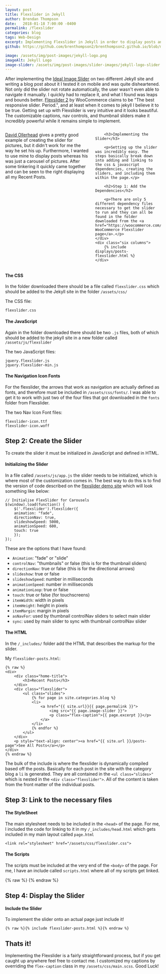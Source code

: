 ```yaml
---
layout: post
title: Flexslider in Jekyll
author: Brendan Thompson
date:   2018-01-18 7:00:00 -0400
permalink: /flexslider
categories: blog
tags: Web-Design
excerpt: Implementing Flexslider in Jekyll in order to display posts and projects
github: https://github.com/brenthompson2/brenthompson2.github.io/blob/master/_includes/displays/posts-flexslider.html

image: /assets/img/post-images/jekyll-logo.png
imageAlt: Jekyll Logo
image-slider: /assets/img/post-images/slider-images/jekyll-logo-slider.png
---
```


After implementing the [Ideal Image Slider](https://jekylltools.github.io/jekyll-ideal-image-slider-include/examples/) on two different Jekyll site and writing a blog post about it I tested it on mobile and was quite disheartened. Not only did the slider not rotate automatically, the user wasn't even able to navigate it manually. I quickly had to replace it, and what I found was leaps and bounds better. [Flexslider 2](http://flexslider.woothemes.com/) by WooCommerce claims to be "The best responsive slider. Period.", and at least when it comes to jekyll I believe it to be true. Getting set up with Flexslider is very intuitive and it looks beautiful. The customizable captions, nav controls, and thumbnail sliders make it incredibly powerful while it remains simple to implement.

<div class="row">
	<div class="six columns">
		<p><a href="http://davidollerhead.com/blog/2013/08/06/lets-build-a-carousel.html">David Ollerhead</a> gives a pretty good example of creating the slider for pictures, but it didn't work for me the way he set his up. Furthermore, I wanted to use mine to display posts whereas his was just a carousel of pictures. After some tinkering it quickly came together and can be seen to the right displaying all my Recent Posts.</p>

		<h3>Implementing the Slider</h3>

		<p>Setting up the slider was incredibly easy. The steps basically break down into adding and linking to the css & javascript dependencies, creating the sliders, and including them within the page.</p>

		<h2>Step 1: Add the Dependencies</h2>

		<p>There are only 5 different dependency files necessary to get the slider to run and they can all be found in the folder downloaded from the <a href="https://woocommerce.com/flexslider/">official WooCommerce Flexslider page</a>.</p>
	</div>
	<div class="six columns">
		{% include displays/posts-flexslider.html %}
	</div>
</div>

#### The CSS

In the folder downloaded there should be a file called `flexslider.css` which should be added to the Jekyll site in the folder `/assets/css/`

The CSS file:

	flexslider.css

#### The JavaScript

Again in the folder downloaded there should be two `.js` files, both of which should be added to the jekyll site in a new folder called `/assets/js/flexslider`

The two JavaScript files:

	jquery.flexslider.js
	jquery.flexslider-min.js

#### The Navigation Icon Fonts

For the flexslider, the arrows that work as navigation are actually defined as fonts, and therefore must be included in `/assets/css/fonts/`. I was able to get it to work with just two of the four files that got downloaded in the `fonts` folder from Flexslider.

The two Nav Icon Font files:

	flexslider-icon.ttf
	flexslider-icon.woff

## Step 2: Create the Slider

To create the slider it must be initialized in JavaScript and defined in HTML.

#### Initializing the Slider

In a file called `/assets/js/app.js` the slider needs to be initialized, which is where most of the customization comes in. The best way to do this is to find the version of code described on the [flexslider demo site](http://flexslider.woothemes.com/) which will look something like below:

	// Initialise FlexSlider for Carousels
	$(window).load(function() {
	    $('.flexslider').flexslider({
	    animation: "fade",
	    directionNav: true,
	    slideshowSpeed: 5000,
	    animationSpeed: 600,
	    touch: true
	    });
	});

These are the options that I have found:

- `Animation`: "fade" or "slide"
- `controlNav`: "thumbnails" or false (this is for the thumbnail sliders)
- `directionNav`: true or false (this is for the directional arrows)
- `slideshow`: true or false
- `slideshowSpeed`: number in milliseconds
- `animationSpeed`: number in milliseconds
- `animationLoop`: true or false
- `touch`: true or false (for touchscreens)
- `itemWidth`: width in pixels
- `itemHeight`: height in pixels
- `itemMargin`: margin in pixels
- `asNavFor`: used by thumbnail controlNav sliders to select main slider
- `sync`: used by main slider to sync with thumbnail controlNav slider

#### The HTML

In the `/_includes/` folder add the HTML that describes the markup for the slider.

My `flexslider-posts.html`:

	{% raw %}
	<div>
	  	<div class="home-title">
	    	<h3>Recent Posts</h3>
	  	</div>
		<div class="flexslider">
			<ul class="slides">
		  		{% for page in site.categories.blog %}
		  		<li>
		  			<a href="{{ site.url}}{{ page.permalink }}">
			    		<img src="{{ page.image-slider }}">
			    		<p class="flex-caption">{{ page.excerpt }}</p>
			    	</a>
		 		</li>
		  		{% endfor %}
			</ul>
		</div>
		<p style="text-align: center"><a href="{{ site.url }}/posts-page">See All Posts</a></p>
	</div>
	{% endraw %}

The bulk of the include is where the flexslider is dynamically compiled based off the posts. Basically for each post in the site with the category blog a `li` is generated. They are all contained in the `<ul class="slides>"` which is nested in the `<div class="flexslider">`. All of the content is taken from the front matter of the individual posts.

## Step 3: Link to the necessary files

#### The StyleSheet

The main stylesheet needs to be included in the `<head>` of the page. For me, I included the code for linking to it in my `/_includes/head.html` which gets included in my main layout called `page.html`

	<link rel="stylesheet" href="/assets/css/flexslider.css">

#### The Scripts

The scripts must be included at the very end of the `<body>` of the page. For me, I have an include called `scripts.html` where all of my scripts get linked.

{% raw %}
	<!-- Flexslider Scripts
	=================================================-->
		<!-- Google CDN Hosted jQuery  -->
		<script src="//ajax.googleapis.com/ajax/libs/jquery/2.0.2/jquery.min.js"></script>
		<!-- Flexslider Library  -->
		<script src="/assets/js/flexslider/jquery.flexslider-min.js"></script>
		<!-- Initialisation Code  -->
		<script src="/assets/js/app.js"></script>
{% endraw %}

## Step 4: Display the Slider

#### Include the Slider

To implement the slider onto an actual page just include it!

	{% raw %}{% include flexslider-posts.html %}{% endraw %}

## Thats it!

Implementing the Flexslider is a fairly straightforward process, but if you get caught up anywhere feel free to contact me. I customized my captions by overriding the `flex-caption` class in my `/assets/css/main.scss`. Good Luck!